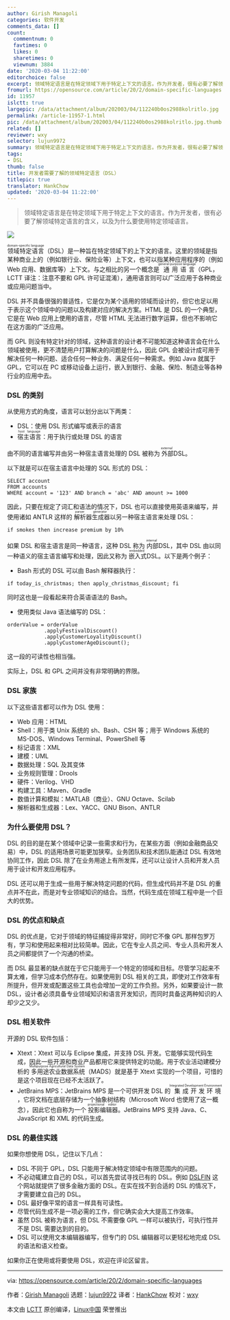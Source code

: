 ```yaml
---
author: Girish Managoli
categories: 软件开发
comments_data: []
count:
  commentnum: 0
  favtimes: 0
  likes: 0
  sharetimes: 0
  viewnum: 3884
date: '2020-03-04 11:22:00'
editorchoice: false
excerpt: 领域特定语言是在特定领域下用于特定上下文的语言。作为开发者，很有必要了解领域特定语言的含义，以及为什么要使用特定领域语言。
fromurl: https://opensource.com/article/20/2/domain-specific-languages
id: 11957
islctt: true
largepic: /data/attachment/album/202003/04/112240b0os2988kolritlo.jpg
permalink: /article-11957-1.html
pic: /data/attachment/album/202003/04/112240b0os2988kolritlo.jpg.thumb.jpg
related: []
reviewer: wxy
selector: lujun9972
summary: 领域特定语言是在特定领域下用于特定上下文的语言。作为开发者，很有必要了解领域特定语言的含义，以及为什么要使用特定领域语言。
tags:
- DSL
thumb: false
title: 开发者需要了解的领域特定语言（DSL）
titlepic: true
translator: HankChow
updated: '2020-03-04 11:22:00'
---
```



> 
> 领域特定语言是在特定领域下用于特定上下文的语言。作为开发者，很有必要了解领域特定语言的含义，以及为什么要使用特定领域语言。
> 
> 
> 


![](/data/attachment/album/202003/04/112240b0os2988kolritlo.jpg)


<ruby> 领域特定语言 <rt>  domain-specific language </rt></ruby>（DSL）是一种旨在特定领域下的上下文的语言。这里的领域是指某种商业上的（例如银行业、保险业等）上下文，也可以指某种应用程序的（例如 Web 应用、数据库等）上下文。与之相比的另一个概念是<ruby> 通用语言 <rt>  general-purpose language </rt></ruby>（GPL，LCTT 译注：注意不要和 GPL 许可证混淆），通用语言则可以广泛应用于各种商业或应用问题当中。


DSL 并不具备很强的普适性，它是仅为某个适用的领域而设计的，但它也足以用于表示这个领域中的问题以及构建对应的解决方案。HTML 是 DSL 的一个典型，它是在 Web 应用上使用的语言，尽管 HTML 无法进行数字运算，但也不影响它在这方面的广泛应用。


而 GPL 则没有特定针对的领域，这种语言的设计者不可能知道这种语言会在什么领域被使用，更不清楚用户打算解决的问题是什么，因此 GPL 会被设计成可用于解决任何一种问题、适合任何一种业务、满足任何一种需求。例如 Java 就属于 GPL，它可以在 PC 或移动设备上运行，嵌入到银行、金融、保险、制造业等各种行业的应用中去。


### DSL 的类别


从使用方式的角度，语言可以划分出以下两类：


* DSL：使用 DSL 形式编写或表示的语言
* <ruby> 宿主语言 <rt>  host language </rt></ruby>：用于执行或处理 DSL 的语言


由不同的语言编写并由另一种宿主语言处理的 DSL 被称为<ruby> 外部 <rt>  external </rt></ruby> DSL。


以下就是可以在宿主语言中处理的 SQL 形式的 DSL：



```
SELECT account
FROM accounts
WHERE account = '123' AND branch = 'abc' AND amount >= 1000
```

因此，只要在规定了词汇和语法的情况下，DSL 也可以直接使用英语来编写，并使用诸如 ANTLR 这样的<ruby> 解析器生成器 <rt>  parser generator </rt></ruby>以另一种宿主语言来处理 DSL：



```
if smokes then increase premium by 10%
```

如果 DSL 和宿主语言是同一种语言，这种 DSL 称为<ruby> 内部 <rt>  internal </rt></ruby>DSL，其中 DSL 由以同一种语义的宿主语言编写和处理，因此又称为<ruby> 嵌入式 <rt>  embedded </rt></ruby> DSL。以下是两个例子：


* Bash 形式的 DSL 可以由 Bash 解释器执行：



```
if today_is_christmas; then apply_christmas_discount; fi
```

同时这也是一段看起来符合英语语法的 Bash。
* 使用类似 Java 语法编写的 DSL：



```
orderValue = orderValue
            .applyFestivalDiscount()
            .applyCustomerLoyalityDiscount()
            .applyCustomerAgeDiscount(); 
```

这一段的可读性也相当强。


实际上，DSL 和 GPL 之间并没有非常明确的界限。


### DSL 家族


以下这些语言都可以作为 DSL 使用：


* Web 应用：HTML
* Shell：用于类 Unix 系统的 sh、Bash、CSH 等；用于 Windows 系统的 MS-DOS、Windows Terminal、PowerShell 等
* 标记语言：XML
* 建模：UML
* 数据处理：SQL 及其变体
* 业务规则管理：Drools
* 硬件：Verilog、VHD
* 构建工具：Maven、Gradle
* 数值计算和模拟：MATLAB（商业）、GNU Octave、Scilab
* 解析器和生成器：Lex、YACC、GNU Bison、ANTLR


### 为什么要使用 DSL？


DSL 的目的是在某个领域中记录一些需求和行为，在某些方面（例如金融商品交易）中，DSL 的适用场景可能更加狭窄。业务团队和技术团队能通过 DSL 有效地协同工作，因此 DSL 除了在业务用途上有所发挥，还可以让设计人员和开发人员用于设计和开发应用程序。


DSL 还可以用于生成一些用于解决特定问题的代码，但生成代码并不是 DSL 的重点并不在此，而是对专业领域知识的结合。当然，代码生成在领域工程中是一个巨大的优势。


### DSL 的优点和缺点


DSL 的优点是，它对于领域的特征捕捉得非常好，同时它不像 GPL 那样包罗万有，学习和使用起来相对比较简单。因此，它在专业人员之间、专业人员和开发人员之间都提供了一个沟通的桥梁。


而 DSL 最显著的缺点就在于它只能用于一个特定的领域和目标。尽管学习起来不算太难，但学习成本仍然存在。如果使用到 DSL 相关的工具，即使对工作效率有所提升，但开发或配置这些工具也会增加一定的工作负担。另外，如果要设计一款 DSL，设计者必须具备专业领域知识和语言开发知识，而同时具备这两种知识的人却少之又少。


### DSL 相关软件


开源的 DSL 软件包括：


* Xtext：Xtext 可以与 Eclipse 集成，并支持 DSL 开发。它能够实现代码生成，因此一些开源和商业产品都用它来提供特定的功能。用于农业活动建模分析的<ruby> 多用途农业数据系统 <rt>  Multipurpose Agricultural Data System </rt></ruby>（MADS）就是基于 Xtext 实现的一个项目，可惜的是这个项目现在已经不太活跃了。
* JetBrains MPS：JetBrains MPS 是一个可供开发 DSL 的<ruby> 集成开发环境 <rt>  Integrated Development Environment </rt></ruby>，它将文档在底层存储为一个抽象树结构（Microsoft Word 也使用了这一概念），因此它也自称为一个<ruby> 投影编辑器 <rt>  projectional editor </rt></ruby>。JetBrains MPS 支持 Java、C、JavaScript 和 XML 的代码生成。


### DSL 的最佳实践


如果你想使用 DSL，记住以下几点：


* DSL 不同于 GPL，DSL 只能用于解决特定领域中有限范围内的问题。
* 不必动辄建立自己的 DSL，可以首先尝试寻找已有的 DSL。例如 [DSLFIN](http://www.dslfin.org/resources.html) 这个网站就提供了很多金融方面的 DSL。在实在找不到合适的 DSL 的情况下，才需要建立自己的 DSL。
* DSL 最好像平常的语言一样具有可读性。
* 尽管代码生成不是一项必需的工作，但它确实会大大提高工作效率。
* 虽然 DSL 被称为语言，但 DSL 不需要像 GPL 一样可以被执行，可执行性并不是 DSL 需要达到的目的。
* DSL 可以使用文本编辑器编写，但专门的 DSL 编辑器可以更轻松地完成 DSL 的语法和语义检查。


如果你正在使用或将要使用 DSL，欢迎在评论区留言。




---


via: <https://opensource.com/article/20/2/domain-specific-languages>


作者：[Girish Managoli](https://opensource.com/users/gammay) 选题：[lujun9972](https://github.com/lujun9972) 译者：[HankChow](https://github.com/HankChow) 校对：[wxy](https://github.com/wxy)


本文由 [LCTT](https://github.com/LCTT/TranslateProject) 原创编译，[Linux中国](https://linux.cn/) 荣誉推出